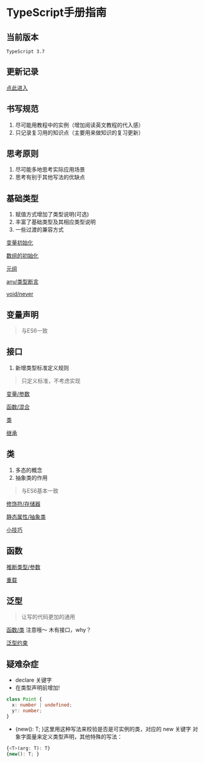 # TypeScript手册指南

## 当前版本

`TypeScript 3.7`

## 更新记录

[点此进入](./UPDATE.md)

## 书写规范

1. 尽可能用教程中的实例（增加阅读英文教程的代入感）
2. 只记录复习用的知识点（主要用来做知识的复习更新）

## 思考原则

1. 尽可能多地思考实际应用场景
2. 思考有别于其他写法的优缺点

## 基础类型

1. 赋值方式增加了类型说明(可选)
2. 丰富了基础类型及其相应类型说明
3. 一些过渡的兼容方式

[变量初始化](./BasicTypes/demo1.ts)

[数组的初始化](./BasicTypes/demo2.ts)

[元组](./BasicTypes/demo3.ts)

[any/类型断言](./BasicTypes/demo4.ts)

[void/never](./BasicTypes/demo5.ts)

## 变量声明

> 与ES6一致

## 接口

1. 新增类型标准定义规则

> 只定义标准，不考虑实现

[变量/参数](./Interfaces/demo1.ts)

[函数/混合](./Interfaces/demo2.ts)

[类](./Interfaces/demo3.ts)

[继承](./Interfaces/demo4.ts)

## 类

1. 多态的概念
2. 抽象类的作用

> 与ES6基本一致

[修饰符/存储器](./Classes/demo1.ts)

[静态属性/抽象类](./Classes/demo2.ts)

[小技巧](./Classes/demo3.ts)

## 函数

[推断类型/参数](./Functions/demo1.ts)

[重载](./Functions/demo2.ts)

## 泛型

> 让写的代码更加的通用

[函数/类](./Generics/demo1.ts)
注意哦～ 木有接口，why？

[泛型约束](./Generics/demo2.ts)

## 疑难杂症

* declare 关键字
* 在类型声明前增加!

```typescript
class Point {
  x: number | undefined;
  y!: number;
}
```

* {new(): T; }这里用这种写法来校验是否是可实例的类，对应的 new 关键字
对象字面量来定义类型声明，其他特殊的写法：

```typescript
{<T>(arg: T): T}
{new(): T; }
```
